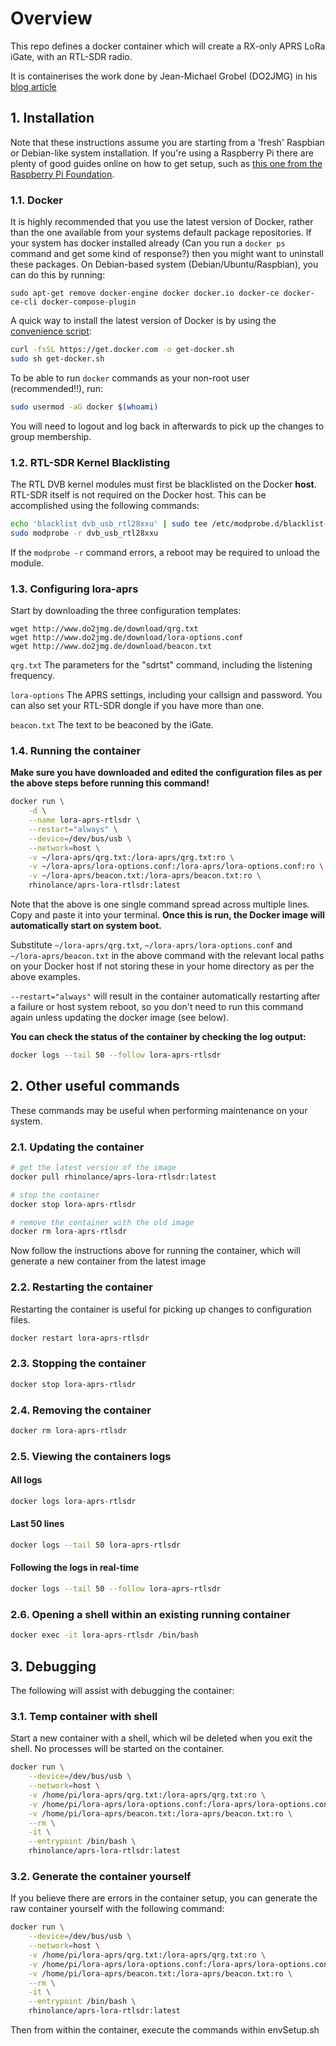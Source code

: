 # Overview

This repo defines a docker container which will create a RX-only APRS LoRa iGate, with an RTL-SDR radio.

It is containerises the work done by Jean-Michael Grobel (DO2JMG) in his [blog article](https://do2jmg.de/lora-aprs-internetgateway-mit-rtl-sdr/)

## 1. Installation
Note that these instructions assume you are starting from a 'fresh' Raspbian or Debian-like system installation. If you're using a Raspberry Pi there are plenty of good guides online on how to get setup, such as [this one from the Raspberry Pi Foundation](https://www.raspberrypi.com/documentation/computers/getting-started.html).
### 1.1. Docker
It is highly recommended that you use the latest version of Docker, rather than the one available from your systems default package repositories. If your system has docker installed already (Can you run a `docker ps` command and get some kind of response?) then you might want to uninstall these packages. On Debian-based system (Debian/Ubuntu/Raspbian), you can do this by running:
```
sudo apt-get remove docker-engine docker docker.io docker-ce docker-ce-cli docker-compose-plugin
```
A quick way to install the latest version of Docker is by using the [convenience script](https://docs.docker.com/engine/install/debian/#install-using-the-convenience-script):
```sh
curl -fsSL https://get.docker.com -o get-docker.sh
sudo sh get-docker.sh
```
To be able to run `docker` commands as your non-root user (recommended!!), run:
```sh 
sudo usermod -aG docker $(whoami)
```
You will need to logout and log back in afterwards to pick up the changes to group membership.
### 1.2. RTL-SDR Kernel Blacklisting
The RTL DVB kernel modules must first be blacklisted on the Docker **host**. RTL-SDR itself is not required on the Docker host. This can be accomplished using the following commands:
```sh
echo 'blacklist dvb_usb_rtl28xxu' | sudo tee /etc/modprobe.d/blacklist-dvb_usb_rtl28xxu.conf
sudo modprobe -r dvb_usb_rtl28xxu
```
If the `modprobe -r` command errors, a reboot may be required to unload the module.
### 1.3. Configuring lora-aprs

Start by downloading the three configuration templates:
```
wget http://www.do2jmg.de/download/qrg.txt
wget http://www.do2jmg.de/download/lora-options.conf
wget http://www.do2jmg.de/download/beacon.txt
```
`qrg.txt` The parameters for the "sdrtst" command, including the listening frequency.

`lora-options` The APRS settings, including your callsign and password.  You can also set your RTL-SDR dongle if 
you have more than one.

`beacon.txt` The text to be beaconed by the iGate.

### 1.4. Running the container
**Make sure you have downloaded and edited the configuration files as per the above steps before running this command!**

```sh
docker run \
	-d \
  	--name lora-aprs-rtlsdr \
  	--restart="always" \
	--device=/dev/bus/usb \
	--network=host \
	-v ~/lora-aprs/qrg.txt:/lora-aprs/qrg.txt:ro \
	-v ~/lora-aprs/lora-options.conf:/lora-aprs/lora-options.conf:ro \
	-v ~/lora-aprs/beacon.txt:/lora-aprs/beacon.txt:ro \
	rhinolance/aprs-lora-rtlsdr:latest
```
Note that the above is one single command spread across multiple lines. Copy and paste it into your terminal. 
**Once this is run, the Docker image will automatically start on system boot.**

Substitute `~/lora-aprs/qrg.txt`, `~/lora-aprs/lora-options.conf` and `~/lora-aprs/beacon.txt` in the above command with the relevant local paths on your Docker host if not storing these in your home directory as per the above examples.

`--restart="always"` will result in the container automatically restarting after a failure or host system reboot, so you don't need to run this command again unless updating the docker image (see below).

**You can check the status of the container by checking the log output:**
```sh
docker logs --tail 50 --follow lora-aprs-rtlsdr
```

## 2. Other useful commands
These commands may be useful when performing maintenance on your system.

### 2.1. Updating the container
```sh
# get the latest version of the image
docker pull rhinolance/aprs-lora-rtlsdr:latest

# stop the container
docker stop lora-aprs-rtlsdr

# remove the container with the old image
docker rm lora-aprs-rtlsdr
```

Now follow the instructions above for running the container, which will 
generate a new container from the latest image

### 2.2. Restarting the container
Restarting the container is useful for picking up changes to configuration files.
```sh
docker restart lora-aprs-rtlsdr
```
### 2.3. Stopping the container
```sh
docker stop lora-aprs-rtlsdr
```
### 2.4. Removing the container
```sh
docker rm lora-aprs-rtlsdr
```
### 2.5. Viewing the containers logs
#### All logs
```sh
docker logs lora-aprs-rtlsdr
```
#### Last 50 lines
```sh
docker logs --tail 50 lora-aprs-rtlsdr
```
#### Following the logs in real-time
```sh
docker logs --tail 50 --follow lora-aprs-rtlsdr
```
### 2.6. Opening a shell within an existing running container
```sh
docker exec -it lora-aprs-rtlsdr /bin/bash
```

## 3. Debugging

The following will assist with debugging the container:

### 3.1. Temp container with shell
Start a new container with a shell, which wil be deleted when 
you exit the shell.  No processes will be started on the container.
```sh
docker run \
	--device=/dev/bus/usb \
	--network=host \
	-v /home/pi/lora-aprs/qrg.txt:/lora-aprs/qrg.txt:ro \
	-v /home/pi/lora-aprs/lora-options.conf:/lora-aprs/lora-options.conf:ro \
	-v /home/pi/lora-aprs/beacon.txt:/lora-aprs/beacon.txt:ro \
	--rm \
	-it \
	--entrypoint /bin/bash \
	rhinolance/aprs-lora-rtlsdr:latest 
```

### 3.2. Generate the container yourself
If you believe there are errors in the container setup, you can generate the raw
container yourself with the following command:
```sh
docker run \
	--device=/dev/bus/usb \
	--network=host \
	-v /home/pi/lora-aprs/qrg.txt:/lora-aprs/qrg.txt:ro \
	-v /home/pi/lora-aprs/lora-options.conf:/lora-aprs/lora-options.conf:ro \
	-v /home/pi/lora-aprs/beacon.txt:/lora-aprs/beacon.txt:ro \
	--rm \
	-it \
	--entrypoint /bin/bash \
	rhinolance/aprs-lora-rtlsdr:latest 
```

Then from within the container, execute the commands within envSetup.sh